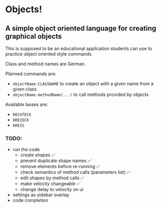 # Objects!
## A simple object oriented language for creating graphical objects

This is supposed to be an educational application students can use to practice object oriented style commands.

Class and method names are German.

Planned commands are:
 - `objectName:CLASSNAME` to create an object with a given name from a given class
 - `objectName.methodName(...)` to call methods provided by objects
  
Available lasses are:
 - `RECHTECK`
 - `DREIECK`
 - `KREIS`

### TODO:
 - run the code
   - create shapes ✅
   - prevent duplicate shape names ✅
   - remove elements before re-running ✅
   - check semantics of method calls (parameters list) ✅
   - edit shapes by method calls ✅
   - make velocity changeable ✅
   - change delay to velocity on ui
 - settings as sidebar overlay
 - code completion